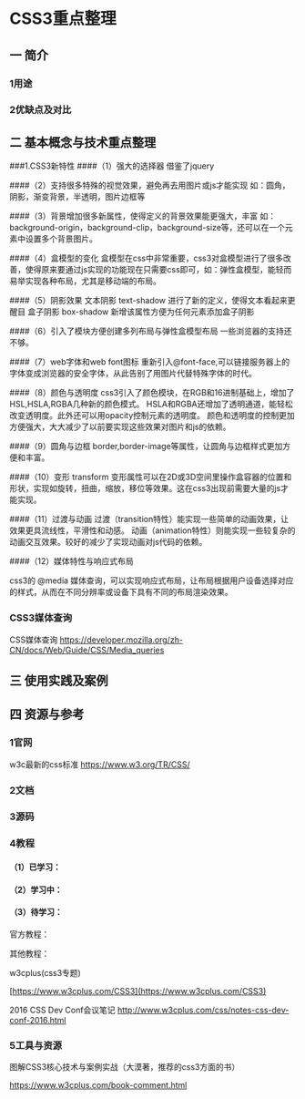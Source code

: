 # CSS3重点整理

## 一 简介

### 1用途

### 2优缺点及对比

## 二 基本概念与技术重点整理

###1.CSS3新特性
####（1）强大的选择器
借鉴了jquery

####（2）支持很多特殊的视觉效果，避免再去用图片或js才能实现
如：圆角，阴影，渐变背景，半透明，图片边框等

####（3）背景增加很多新属性，使得定义的背景效果能更强大，丰富
如：background-origin，background-clip，background-size等，还可以在一个元素中设置多个背景图片。

####（4）盒模型的变化
盒模型在css中非常重要，css3对盒模型进行了很多改善，使得原来要通过js实现的功能现在只需要css即可，如：弹性盒模型，能轻而易举实现各种布局，尤其是移动端的布局。


####（5）阴影效果
文本阴影 text-shadow 进行了新的定义，使得文本看起来更醒目
盒子阴影 box-shadow 新增该属性方便为任何元素添加盒子阴影

####（6）引入了模块方便创建多列布局与弹性盒模型布局
一些浏览器的支持还不够。

####（7）web字体和web font图标
重新引入@font-face,可以链接服务器上的字体变成浏览器的安全字体，从此告别了用图片代替特殊字体的时代。

####（8）颜色与透明度
css3引入了颜色模块，在RGB和16进制基础上，增加了HSL,HSLA,RGBA几种新的颜色模式。
HSLA和RGBA还增加了透明通道，能轻松改变透明度。此外还可以用opacity控制元素的透明度。
颜色和透明度的控制更加方便强大，大大减少了以前要实现这些效果对图片和js的依赖。

####（9）圆角与边框
border,border-image等属性，让圆角与边框样式更加方便和丰富。

####（10）变形
transform 变形属性可以在2D或3D空间里操作盒容器的位置和形状，实现如旋转，扭曲，缩放，移位等效果。这在css3出现前需要大量的js才能实现。

####（11）过渡与动画
过渡（transition特性）能实现一些简单的动画效果，让效果更具流线性，平滑性和动感。
动画（animation特性）则能实现一些较复杂的动画交互效果。较好的减少了实现动画对js代码的依赖。

####（12）媒体特性与响应式布局

css3的 @media 媒体查询，可以实现响应式布局，让布局根据用户设备选择对应的样式，从而在不同分辨率或设备下具有不同的布局渲染效果。




### CSS3媒体查询

CSS媒体查询
[https://developer.mozilla.org/zh-CN/docs/Web/Guide/CSS/Media_queries
](https://developer.mozilla.org/zh-CN/docs/Web/Guide/CSS/Media_queries)


## 三 使用实践及案例

## 

## 四 资源与参考

### 1官网
w3c最新的css标准
https://www.w3.org/TR/CSS/

### 2文档

### 3源码

### 4教程

#### （1）已学习：



#### （2）学习中：



#### （3）待学习：
官方教程：

其他教程：

w3cplus\(css3专题\)

[https://www.w3cplus.com/CSS3](https://www.w3cplus.com/CSS3)

2016 CSS Dev Conf会议笔记
http://www.w3cplus.com/css/notes-css-dev-conf-2016.html

### 5工具与资源

图解CSS3核心技术与案例实战（大漠著，推荐的css3方面的书）

https://www.w3cplus.com/book-comment.html

